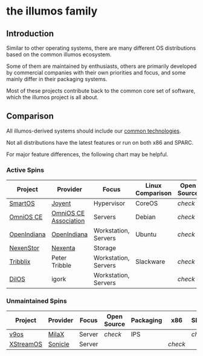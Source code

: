 # the illumos family

## Introduction

Similar to other operating systems, there are many different OS distributions
based on the common illumos ecosystem.

Some of them are maintained by enthusiasts, others are primarily developed by
commercial companies with their own priorities and focus, and some mainly
differ in their packaging systems.

Most of these projects contribute back to the common core set of software, which the
illumos project is all about.


## Comparison

All illumos-derived systems should include our [common technologies](features.md).

Not all distributions have the latest features or run on both x86 and SPARC.

For major feature differences, the following chart may be helpful.

### Active Spins

| Project | Provider | Focus | Linux Comparison | Open Source | Packaging | x86 | SPARC | KVM | LX | 
|---------|----------|-------|------------------|-------------|-----------|------|------|-----|----|
| [SmartOS](https://smartos.org) | [Joyent](https://www.joyent.com) | Hypervisor | CoreOS | <i class="material-icons">check</i> | [pkgsrc](https://pkgsrc.joyent.com) | <i class="material-icons">check</i> |  | <i class="material-icons">check</i> | <i class="material-icons">check</i> |
| [OmniOS CE](https://www.omniosce.org/) | [OmniOS CE Association](https://omniosce.org/about) | Servers | Debian | <i class="material-icons">check</i> | IPS | <i class="material-icons">check</i> | | <i class="material-icons">check</i> | <i class="material-icons">check</i> |
| [OpenIndiana](https://www.openindiana.org/) | [OpenIndiana](https://www.openindiana.org/) | Workstation, Servers | Ubuntu | <i class="material-icons">check</i> | IPS | <i class="material-icons">check</i> | | <i class="material-icons">check</i> | |
| [NexenStor](https://community.nexenta.com/s/) | [Nexenta](https://nexenta.com/) | Storage | | | APT | <i class="material-icons">check</i> | |
| [Tribblix](http://www.tribblix.org/) | Peter Tribble | Workstation, Servers | Slackware | <i class="material-icons">check</i> | SVR4 | <i class="material-icons">check</i> | <i class="material-icons">check</i> | | <i class="material-icons">check</i> |
| [DilOS](http://www.dilos.org/) | igork | Workstation, Servers | | <i class="material-icons">check</i> | APT | <i class="material-icons">check</i> | <i class="material-icons">check</i> | <i class="material-icons">check</i> | <i class="material-icons">check</i> |

### Unmaintained Spins

| Project | Provider | Focus | Open Source | Packaging | x86 | SPARC |
|---------|----------|-------|-------------|-----------|-----|-------|
| [v9os](http://www.milax.fi/v9os.html) | [MilaX](http://www.milax.fi/) | Server | <i class="material-icons">check</i> | IPS | | <i class="material-icons">check</i> |
| [XStreamOS](http://www.sonicle.com/xstreamos/) | [Sonicle](http://www.sonicle.com/) | Server | | |<i class="material-icons">check</i> | |
